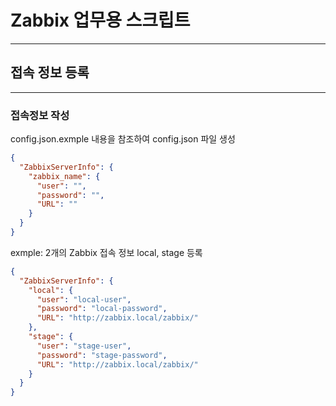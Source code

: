 # Zabbix 업무용 스크립트
---

## 접속 정보 등록
---

### 접속정보 작성
config.json.exmple 내용을 참조하여 config.json 파일 생성

```json
{
  "ZabbixServerInfo": {
    "zabbix_name": {
      "user": "",
      "password": "",
      "URL": ""
    }
  }
}
```
exmple: 2개의 Zabbix 접속 정보 local, stage 등록
```json
{
  "ZabbixServerInfo": {
    "local": {
      "user": "local-user",
      "password": "local-password",
      "URL": "http://zabbix.local/zabbix/"
    },
    "stage": {
      "user": "stage-user",
      "password": "stage-password",
      "URL": "http://zabbix.local/zabbix/"
    }
  }
}
```
